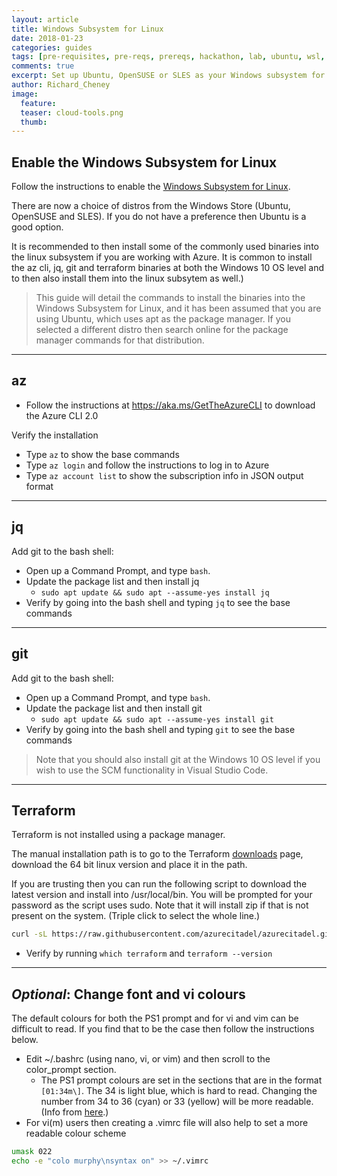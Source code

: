 ```yaml
---
layout: article
title: Windows Subsystem for Linux
date: 2018-01-23
categories: guides
tags: [pre-requisites, pre-reqs, prereqs, hackathon, lab, ubuntu, wsl, lxss]
comments: true
excerpt: Set up Ubuntu, OpenSUSE or SLES as your Windows subsystem for Linux (WSL).
author: Richard_Cheney
image:
  feature: 
  teaser: cloud-tools.png
  thumb: 
---
```


## Enable the Windows Subsystem for Linux

Follow the instructions to enable the [Windows Subsystem for Linux](https://docs.microsoft.com/en-gb/windows/wsl/install-win10).  

There are now a choice of distros from the Windows Store (Ubuntu, OpenSUSE and SLES).  If you do not have a preference then Ubuntu is a good option.

It is recommended to then install some of the commonly used binaries into the linux subsystem if you are working with Azure. It is common to install the az cli, jq, git and terraform binaries at both the Windows 10 OS level and to then also install them into the linux subsytem as well.)

> This guide will detail the commands to install the binaries into the Windows Subsystem for Linux, and it has been assumed that you are using Ubuntu, which uses apt as the package manager.  If you selected a different distro then search online for the package manager commands for that distribution.

----------

## az

* Follow the instructions at <https://aka.ms/GetTheAzureCLI> to download the Azure CLI 2.0

Verify the installation

* Type `az` to show the base commands
* Type `az login` and follow the instructions to log in to Azure
* Type `az account list` to show the subscription info in JSON output format

----------

## jq

Add git to the bash shell:

* Open up a Command Prompt, and type `bash`.
* Update the package list and then install jq
    * `sudo apt update && sudo apt --assume-yes install jq`
* Verify by going into the bash shell and typing `jq` to see the base commands

----------

## git

Add git to the bash shell:

* Open up a Command Prompt, and type `bash`.
* Update the package list and then install git
    * `sudo apt update && sudo apt --assume-yes install git`
* Verify by going into the bash shell and typing `git` to see the base commands

> Note that you should also install git at the Windows 10 OS level if you wish to use the SCM functionality in Visual Studio Code.

----------

## Terraform

Terraform is not installed using a package manager.  

The manual installation path is to go to the Terraform [downloads](https://www.terraform.io/downloads.html) page, download the 64 bit linux version and place it in the path.  

If you are trusting then you can run the following script to download the latest version and install into /usr/local/bin.  You will be prompted for your password as the script uses sudo. Note that it will install zip if that is not present on the system. (Triple click to select the whole line.)

```bash
curl -sL https://raw.githubusercontent.com/azurecitadel/azurecitadel.github.io/master/workshops/terraform/installLatestTerraform.sh | sudo -E bash -
```

* Verify by running `which terraform` and `terraform --version`

----------

## *Optional*: Change font and vi colours

The default colours for both the PS1 prompt and for vi and vim can be difficult to read.  If you find that to be the case then follow the instructions below.

* Edit ~/.bashrc (using nano, vi, or vim) and then scroll to the color_prompt section.  
    * The PS1 prompt colours are set in the sections that are in the format `[01:34m\]`.  The 34 is light blue, which is hard to read.  Changing the number from 34 to 36 (cyan) or 33 (yellow) will be more readable. (Info from [here](http://tldp.org/HOWTO/Bash-Prompt-HOWTO/x329.html).)
* For vi(m) users then creating a .vimrc file will also help to set a more readable colour scheme

```bash
umask 022
echo -e "colo murphy\nsyntax on" >> ~/.vimrc
```